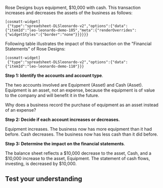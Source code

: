Rose Designs buys equipment, $10,000 with cash. This transaction increases and decreases the assets of the business as follows:

```
[cosmatt-widget]
 {"type":"spreadsheet-DLSleonardo-v2","options":{"data":{"itemId":"leo-leonardo-demo-105","meta":{"renderOverrides":{"widgetStyles":{"border":"none"}}}}}} 
```

Following table illustrates the impact of this transaction on the "Financial Statements" of Rose Designs:

```
[cosmatt-widget]
 {"type":"spreadsheet-DLSleonardo-v2","options":{"data":{"itemId":"leo-leonardo-demo-110"}}} 
```

**Step 1: Identify the accounts and account type**.

The two accounts involved are Equipment (Asset) and Cash (Asset). Equipment is an asset, not an expense, because the equipment is of value to the company and will benefit it in the future.

Why does a business record the purchase of equipment as an asset instead of an expense?

**Step 2: Decide if each account increases or decreases.**

Equipment increases. The business now has more equipment than it had before. Cash decreases. The business now has less cash than it did before.

**Step 3: Determine the impact on the financial statements**.

The balance sheet reflects a $10,000 decrease to the asset, Cash, and a $10,000 increase to the asset, Equipment. The statement of cash flows, investing, is decreased by $10,000.

## Test your understanding
